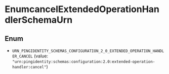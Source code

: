 

# EnumcancelExtendedOperationHandlerSchemaUrn

## Enum


* `URN_PINGIDENTITY_SCHEMAS_CONFIGURATION_2_0_EXTENDED_OPERATION_HANDLER_CANCEL` (value: `"urn:pingidentity:schemas:configuration:2.0:extended-operation-handler:cancel"`)



